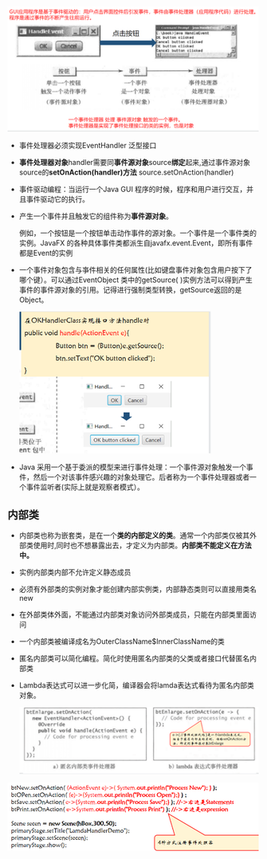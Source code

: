 <img src="./笔记图片/image-20220420145852124.png" alt="image-20220420145852124" style="zoom: 80%;" />

* 事件处理器必须实现EventHandler<T extends Event> 泛型接口
* **事件处理器对象**handler需要同**事件源对象**source**绑定**起来,通过事件源对象source的**setOnAction(handler)方法**
  		source.setOnAction(handler)
* 事件驱动编程：当运行一个Java GUI 程序的时候，程序和用户进行交互，并且事件驱动它的执行。

* 产生一个事件并且触发它的组件称为**事件源对象**。

  例如，一个按钮是一个按钮单击动作事件的源对象。一个事件是一个事件类的实例。JavaFX 的各种具体事件类都派生自javafx.event.Event，即所有事件都是Event的实例

* 一个事件对象包含与亊件相关的任何属性(比如键盘事件对象包含用户按下了哪个键）。可以通过EventObject 类中的getSource( )实例方法可以得到产生事件的事件源对象的引用。记得进行强制类型转换，getSource返回的是Object。

  <img src="./笔记图片/image-20220420150906161.png" alt="image-20220420150906161" style="zoom:67%;" />

* Java 采用一个基于委派的模型来进行事件处理：一个事件源对象触发一个事件，然后一个对该事件感兴趣的对象处理它。后者称为一个事件处理器或者一个事件监听者(实际上就是观察者模式）。

## 内部类

* 内部类也称为嵌套类，是在一个**类的内部定义的类**。通常一个内部类仅被其外部类使用时,同时也不想暴露出去，才定义为内部类。**内部类不能定义在方法中。**

* 实例内部类内部不允许定义静态成员

* 必须有外部类的实例对象才能创建内部实例类，内部静态类则可以直接用类名new

* 在外部类体外面，不能通过内部类对象访问外部类成员，只能在内部类里面访问

* 一个内部类被编译成名为OuterClassName$InnerClassName的类

* 匿名内部类可以简化编程。简化时使用匿名内部类的父类或者接口代替匿名内部类

* Lambda表达式可以进一步化简，编译器会将lamda表达式看待为匿名内部类对象。

  <img src="./笔记图片/image-20220425162248429.png" alt="image-20220425162248429" style="zoom:80%;" />

<img src="./笔记图片/image-20220425163643234.png" alt="image-20220425163643234" style="zoom:80%;" />